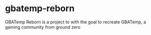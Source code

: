# gbatemp-reborn
GBATemp Reborn is a project to with the goal to recreate GBATemp, a gaming community from ground zero
